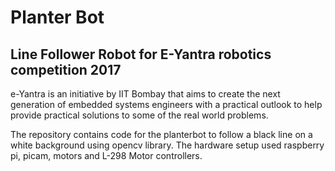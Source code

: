 # Planter Bot
## Line Follower Robot for E-Yantra robotics competition 2017

e-Yantra is an initiative by IIT Bombay that aims to create the next generation 
of embedded systems engineers with a practical outlook to help provide practical 
solutions to some of the real world problems.

The repository contains code for the planterbot to follow a black line on a white background using opencv library.
The hardware setup used raspberry pi, picam, motors and L-298 Motor controllers.